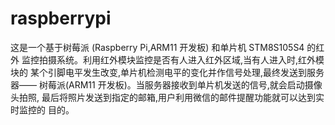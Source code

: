 raspberrypi
===========
这是一个基于树莓派 (Raspberry Pi,ARM11 开发板) 和单片机 STM8S105S4 的红外 监控拍摄系统。利用红外模块监控是否有人进入红外区域,当有人进入时,红外模块的 某个引脚电平发生改变,单片机检测电平的变化并作信号处理,最终发送到服务器—— 树莓派(ARM11 开发板)。当服务器接收到单片机发送的信号,就会启动摄像头拍照, 最后将照片发送到指定的邮箱,用户利用微信的邮件提醒功能就可以达到实时监控的 目的。
